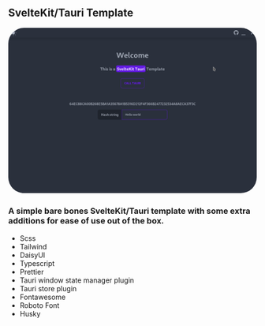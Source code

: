 ## SvelteKit/Tauri Template

<div align="center">
<img src="https://raw.githubusercontent.com/Fractal-Tess/SvelteKit-Tauri/main/static/app.png" width="580" style="border-radius:2rem"/>
</div>
</div>

### A simple bare bones SvelteKit/Tauri template with some extra additions for ease of use out of the box.

- Scss
- Tailwind
- DaisyUI
- Typescript
- Prettier
- Tauri window state manager plugin
- Tauri store plugin
- Fontawesome
- Roboto Font
- Husky
